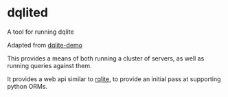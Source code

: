 # dqlited

A tool for running dqlite

Adapted from [dqlite-demo](https://github.com/canonical/go-dqlite/tree/master/cmd/dqlite-demo)

This provides a means of both running a cluster of servers, as well as running queries against them.

It provides a web api similar to [rqlite](https://github.com/rqlite/rqlite), to provide an initial pass at supporting python ORMs.
